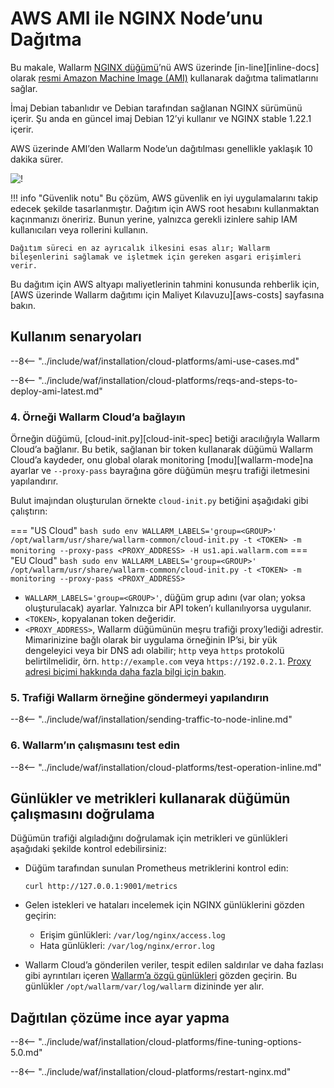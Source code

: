 [img-security-group]:                ../../../images/aws-ami/security-group.png
[latest-node-version]:              ../../../updating-migrating/node-artifact-versions.md#amazon-machine-image-ami
[nginx-native-node]:                       ../../../installation/nginx-native-node-internals.md
[wallarm-logs]:                     ../../../admin-en/configure-logging.md
[log-level]:                        ../../../installation/native-node/all-in-one-conf.md#loglevel


# AWS AMI ile NGINX Node’unu Dağıtma

Bu makale, Wallarm [NGINX düğümü][nginx-native-node]’nü AWS üzerinde [in-line][inline-docs] olarak [resmi Amazon Machine Image (AMI)](https://aws.amazon.com/marketplace/pp/B073VRFXSD) kullanarak dağıtma talimatlarını sağlar.

İmaj Debian tabanlıdır ve Debian tarafından sağlanan NGINX sürümünü içerir. Şu anda en güncel imaj Debian 12’yi kullanır ve NGINX stable 1.22.1 içerir.

AWS üzerinde AMI’den Wallarm Node’un dağıtılması genellikle yaklaşık 10 dakika sürer.

![!](../../../images/waf-installation/aws/aws-ami-flow.png)

!!! info "Güvenlik notu"
    Bu çözüm, AWS güvenlik en iyi uygulamalarını takip edecek şekilde tasarlanmıştır. Dağıtım için AWS root hesabını kullanmaktan kaçınmanızı öneririz. Bunun yerine, yalnızca gerekli izinlere sahip IAM kullanıcıları veya rollerini kullanın.

    Dağıtım süreci en az ayrıcalık ilkesini esas alır; Wallarm bileşenlerini sağlamak ve işletmek için gereken asgari erişimleri verir.

Bu dağıtım için AWS altyapı maliyetlerinin tahmini konusunda rehberlik için, [AWS üzerinde Wallarm dağıtımı için Maliyet Kılavuzu][aws-costs] sayfasına bakın.

## Kullanım senaryoları

--8<-- "../include/waf/installation/cloud-platforms/ami-use-cases.md"

--8<-- "../include/waf/installation/cloud-platforms/reqs-and-steps-to-deploy-ami-latest.md"

### 4. Örneği Wallarm Cloud’a bağlayın

Örneğin düğümü, [cloud-init.py][cloud-init-spec] betiği aracılığıyla Wallarm Cloud’a bağlanır. Bu betik, sağlanan bir token kullanarak düğümü Wallarm Cloud’a kaydeder, onu global olarak monitoring [modu][wallarm-mode]na ayarlar ve `--proxy-pass` bayrağına göre düğümün meşru trafiği iletmesini yapılandırır.

Bulut imajından oluşturulan örnekte `cloud-init.py` betiğini aşağıdaki gibi çalıştırın:

=== "US Cloud"
    ``` bash
    sudo env WALLARM_LABELS='group=<GROUP>' /opt/wallarm/usr/share/wallarm-common/cloud-init.py -t <TOKEN> -m monitoring --proxy-pass <PROXY_ADDRESS> -H us1.api.wallarm.com
    ```
=== "EU Cloud"
    ``` bash
    sudo env WALLARM_LABELS='group=<GROUP>' /opt/wallarm/usr/share/wallarm-common/cloud-init.py -t <TOKEN> -m monitoring --proxy-pass <PROXY_ADDRESS>
    ```

* `WALLARM_LABELS='group=<GROUP>'`, düğüm grup adını (var olan; yoksa oluşturulacak) ayarlar. Yalnızca bir API token’ı kullanılıyorsa uygulanır.
* `<TOKEN>`, kopyalanan token değeridir.
* `<PROXY_ADDRESS>`, Wallarm düğümünün meşru trafiği proxy’lediği adrestir. Mimarinizine bağlı olarak bir uygulama örneğinin IP’si, bir yük dengeleyici veya bir DNS adı olabilir; `http` veya `https` protokolü belirtilmelidir, örn. `http://example.com` veya `https://192.0.2.1`. [Proxy adresi biçimi hakkında daha fazla bilgi için bakın](https://nginx.org/en/docs/http/ngx_http_proxy_module.html?&_ga=2.23729850.1231698478.1756133814-1504295816.1756133814#proxy_pass).

### 5. Trafiği Wallarm örneğine göndermeyi yapılandırın

--8<-- "../include/waf/installation/sending-traffic-to-node-inline.md"

### 6. Wallarm’ın çalışmasını test edin

--8<-- "../include/waf/installation/cloud-platforms/test-operation-inline.md"

## Günlükler ve metrikleri kullanarak düğümün çalışmasını doğrulama

Düğümün trafiği algıladığını doğrulamak için metrikleri ve günlükleri aşağıdaki şekilde kontrol edebilirsiniz:

* Düğüm tarafından sunulan Prometheus metriklerini kontrol edin:

    ```
    curl http://127.0.0.1:9001/metrics
    ```

* Gelen istekleri ve hataları incelemek için NGINX günlüklerini gözden geçirin:

    * Erişim günlükleri: `/var/log/nginx/access.log`
    * Hata günlükleri: `/var/log/nginx/error.log`

* Wallarm Cloud’a gönderilen veriler, tespit edilen saldırılar ve daha fazlası gibi ayrıntıları içeren [Wallarm’a özgü günlükleri][wallarm-logs] gözden geçirin. Bu günlükler `/opt/wallarm/var/log/wallarm` dizininde yer alır.

## Dağıtılan çözüme ince ayar yapma

--8<-- "../include/waf/installation/cloud-platforms/fine-tuning-options-5.0.md"

--8<-- "../include/waf/installation/cloud-platforms/restart-nginx.md"